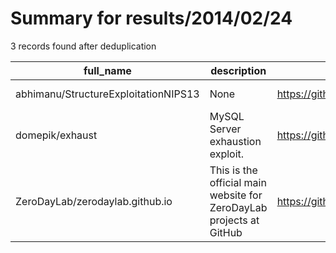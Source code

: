
# Summary for results/2014/02/24
    
3 records found after deduplication

| full_name | description | html_url | matched_list | matched_count | pushed_at | size | stargazers_count | language | forks_count |
|--------------------------------------|---------------------------------------------------------------------|---------------------------------------------------------|----------------|-----------------|---------------------------|--------|--------------------|------------|---------------|
| abhimanu/StructureExploitationNIPS13 | None | https://github.com/abhimanu/StructureExploitationNIPS13 | ['exploit'] | 1 | 2014-02-24 01:42:15+00:00 | 6548 | 0 | TeX | 0 |
| domepik/exhaust | MySQL Server exhaustion exploit. | https://github.com/domepik/exhaust | ['exploit'] | 1 | 2014-02-24 00:34:49+00:00 | 140 | 0 | PHP | 0 |
| ZeroDayLab/zerodaylab.github.io | This is the official main website for ZeroDayLab projects at GitHub | https://github.com/ZeroDayLab/zerodaylab.github.io | ['zeroday'] | 1 | 2014-02-24 21:26:04+00:00 | 360 | 0 | CSS | 0 |
